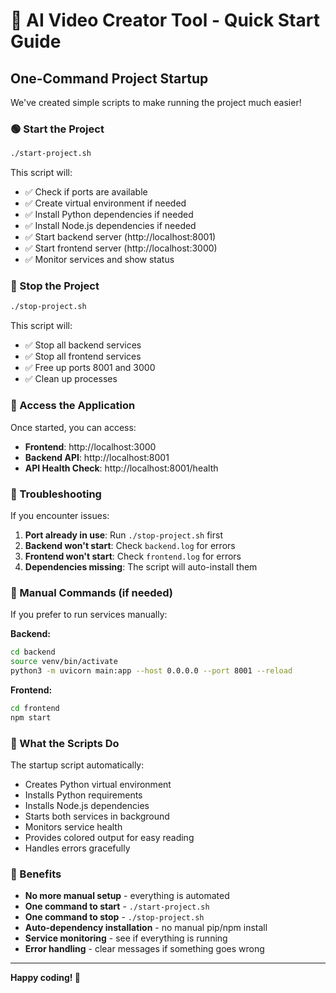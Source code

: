 # 🚀 AI Video Creator Tool - Quick Start Guide

## One-Command Project Startup

We've created simple scripts to make running the project much easier!

### 🟢 Start the Project
```bash
./start-project.sh
```

This script will:
- ✅ Check if ports are available
- ✅ Create virtual environment if needed
- ✅ Install Python dependencies if needed
- ✅ Install Node.js dependencies if needed
- ✅ Start backend server (http://localhost:8001)
- ✅ Start frontend server (http://localhost:3000)
- ✅ Monitor services and show status

### 🔴 Stop the Project
```bash
./stop-project.sh
```

This script will:
- ✅ Stop all backend services
- ✅ Stop all frontend services
- ✅ Free up ports 8001 and 3000
- ✅ Clean up processes

### 📱 Access the Application

Once started, you can access:
- **Frontend**: http://localhost:3000
- **Backend API**: http://localhost:8001
- **API Health Check**: http://localhost:8001/health

### 🐛 Troubleshooting

If you encounter issues:

1. **Port already in use**: Run `./stop-project.sh` first
2. **Backend won't start**: Check `backend.log` for errors
3. **Frontend won't start**: Check `frontend.log` for errors
4. **Dependencies missing**: The script will auto-install them

### 🔧 Manual Commands (if needed)

If you prefer to run services manually:

**Backend:**
```bash
cd backend
source venv/bin/activate
python3 -m uvicorn main:app --host 0.0.0.0 --port 8001 --reload
```

**Frontend:**
```bash
cd frontend
npm start
```

### 📝 What the Scripts Do

The startup script automatically:
- Creates Python virtual environment
- Installs Python requirements
- Installs Node.js dependencies
- Starts both services in background
- Monitors service health
- Provides colored output for easy reading
- Handles errors gracefully

### 🎯 Benefits

- **No more manual setup** - everything is automated
- **One command to start** - `./start-project.sh`
- **One command to stop** - `./stop-project.sh`
- **Auto-dependency installation** - no manual pip/npm install
- **Service monitoring** - see if everything is running
- **Error handling** - clear messages if something goes wrong

---

**Happy coding! 🎉** 